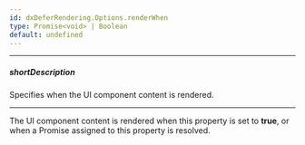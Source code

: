 ```yaml
---
id: dxDeferRendering.Options.renderWhen
type: Promise<void> | Boolean
default: undefined
---
```

---
##### shortDescription
Specifies when the UI component content is rendered.

---
The UI component content is rendered when this property is set to **true**, or when a Promise assigned to this property is resolved.